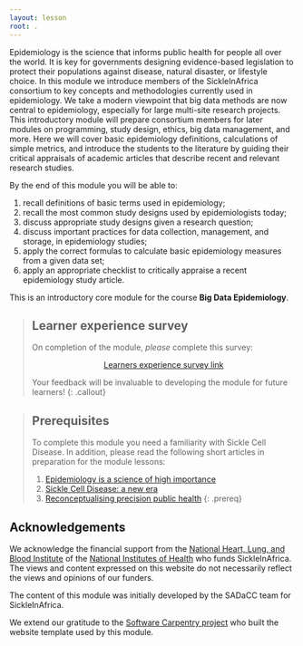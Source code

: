 ```yaml
---
layout: lesson
root: .
---
```


Epidemiology is the science that informs public health for people all over the world. It is key for governments designing evidence-based legislation to protect their populations against disease, natural disaster, or lifestyle choice. In this module we introduce members of the SickleInAfrica consortium to key concepts and methodologies currently used in epidemiology. We take a modern viewpoint that big data methods are now central to epidemiology, especially for large multi-site research projects. This introductory module will prepare consortium members for later modules on programming, study design, ethics, big data management, and more. Here we will cover basic epidemiology definitions, calculations of simple metrics, and introduce the students to the literature by guiding their critical appraisals of academic articles that describe recent and relevant research studies.  

By the end of this module you will be able to:
1. recall definitions of basic terms used in epidemiology;
2. recall the most common study designs used by epidemiologists today;
3. discuss appropriate study designs given a research question;
4. discuss important practices for data collection, management, and storage, in epidemiology studies;
5. apply the correct formulas to calculate basic epidemiology measures from a given data set;
6. apply an appropriate checklist to critically appraise a recent epidemiology study article.

This is an introductory core module for the course **Big Data Epidemiology**.

> ## Learner experience survey
> On completion of the module, *please* complete this survey:
>
> <div align="center"><a href="https://protect-za.mimecast.com/s/BRYGCZ4GJ0iq3vNmUzad87">Learners experience survey link</a></div>
>
> Your feedback will be invaluable to developing the module for future learners!
{: .callout}

> ## Prerequisites
>To complete this module you need a familiarity with Sickle Cell Disease. In addition, please read the following short articles in preparation for the module lessons: 
> 1. [Epidemiology is a science of high importance](https://www.nature.com/articles/s41467-018-04243-3)
> 2. [Sickle Cell Disease: a new era](https://www.thelancet.com/journals/lanhae/article/PIIS2352-3026(19)30111-5/fulltext)
> 3. [Reconceptualising precision public health](https://bmjopen.bmj.com/content/9/9/e030279)
{: .prereq}

## Acknowledgements
We acknowledge the financial support from the [National Heart, Lung, and Blood Institute](https://www.nhlbi.nih.gov/) of the [National Institutes of Health](https://www.nih.gov/) who funds SickleInAfrica. The views and content expressed on this website do not necessarily reflect the views and opinions of our funders. 

The content of this module was initially developed by the SADaCC team for SickleInAfrica.  

We extend our gratitude to the [Software Carpentry project](https://software-carpentry.org/) who built the website template used by this module. 
